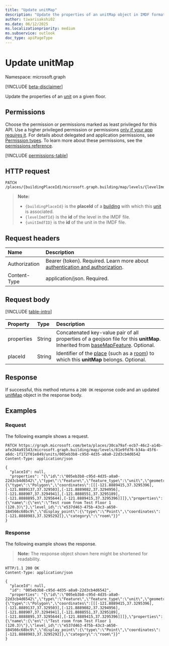 ```yaml
---
title: "Update unitMap"
description: "Update the properties of an unitMap object in IMDF format."
author: tiwarisakshi02
ms.date: 06/12/2025
ms.localizationpriority: medium
ms.subservice: outlook
doc_type: apiPageType
---
```


# Update unitMap

Namespace: microsoft.graph

[!INCLUDE [beta-disclaimer](../../includes/beta-disclaimer.md)]

Update the properties of an [unit](../resources/unitmap.md) on a given floor.

## Permissions

Choose the permission or permissions marked as least privileged for this API. Use a higher privileged permission or permissions [only if your app requires it](/graph/permissions-overview#best-practices-for-using-microsoft-graph-permissions). For details about delegated and application permissions, see [Permission types](/graph/permissions-overview#permission-types). To learn more about these permissions, see the [permissions reference](/graph/permissions-reference).

<!-- {
  "blockType": "permissions",
  "name": "unitmap-update-permissions"
}
-->
[!INCLUDE [permissions-table](../includes/permissions/unitmap-update-permissions.md)]

## HTTP request

<!-- {
  "blockType": "ignored"
}
-->
``` http
PATCH /places/{buildingPlaceId}/microsoft.graph.building/map/levels/{levelImdfID}/units/{unitImdfID}
```

> **Note:**
> * `{buildingPlaceId}` is the **placeId** of a [building](../resources/building.md) with which this [unit](../resources/unitmap.md) is associated.
> * `{levelImdfId}` is the **id** of the level in the IMDF file.
> * `{unitImdfID}` is the **id** of the unit in the IMDF file.

## Request headers

|Name|Description|
|:---|:---|
|Authorization|Bearer {token}. Required. Learn more about [authentication and authorization](/graph/auth/auth-concepts).|
|Content-Type|application/json. Required.|

## Request body

[!INCLUDE [table-intro](../../includes/update-property-table-intro.md)]

|Property|Type|Description|
|:---|:---|:---|
|properties|String|Concatenated key-value pair of all properties of a geojson file for this **unitMap**. Inherited from [baseMapFeature](../resources/basemapfeature.md). Optional.|
|placeId|String|Identifier of the [place](../resources/place.md) (such as a [room](../resources/room.md)) to which this **unitMap** belongs. Optional.|

## Response

If successful, this method returns a `200 OK` response code and an updated [unitMap](../resources/unitmap.md) object in the response body.

## Examples

### Request

The following example shows a request.
<!-- {
  "blockType": "request",
  "name": "update_unitmap"
}
-->
``` http
PATCH https://graph.microsoft.com/beta/places/30ca79af-ecb7-46c2-a14b-afe264a91543/microsoft.graph.building/map/levels/81e9fd76-b34a-45f6-a6dc-1f172f01e849/units/005eb3b8-c95d-4d35-a8a0-22d3cb4d6542
Content-Type: application/json

{
  "placeId": null,
  "properties": "{\"id\":\"005eb3b8-c95d-4d35-a8a0-22d3cb4d6542\",\"type\":\"Feature\",\"feature_type\":\"unit\",\"geometry\":{\"type\":\"Polygon\",\"coordinates\":[[[-121.8889415,37.3295396],[-121.8889137,37.329503],[-121.8889082,37.3294956],[-121.888907,37.3294941],[-121.8888551,37.3295189],[-121.8888895,37.3295644],[-121.8889415,37.3295396]]]},\"properties\":{\"name\":{\"en\":\"Test room from Test Floor 1 (120.3)\"},\"level_id\":\"e537d463-475b-43c3-a650-184566c68bc9\",\"display_point\":{\"type\":\"Point\",\"coordinates\":[-121.8888983,37.3295292]},\"category\":\"room\"}}"
}
```


### Response

The following example shows the response.
>**Note:** The response object shown here might be shortened for readability.
<!-- {
  "blockType": "response",
  "truncated": true,
  "@odata.type": "microsoft.graph.unitMap"
}
-->
``` http
HTTP/1.1 200 OK
Content-Type: application/json

{
  "placeId": null,
  "id": "005eb3b8-c95d-4d35-a8a0-22d3cb4d6542",
  "properties": "{\"id\":\"005eb3b8-c95d-4d35-a8a0-22d3cb4d6542\",\"type\":\"Feature\",\"feature_type\":\"unit\",\"geometry\":{\"type\":\"Polygon\",\"coordinates\":[[[-121.8889415,37.3295396],[-121.8889137,37.329503],[-121.8889082,37.3294956],[-121.888907,37.3294941],[-121.8888551,37.3295189],[-121.8888895,37.3295644],[-121.8889415,37.3295396]]]},\"properties\":{\"name\":{\"en\":\"Test room from Test Floor 1 (120.3)\"},\"level_id\":\"e537d463-475b-43c3-a650-184566c68bc9\",\"display_point\":{\"type\":\"Point\",\"coordinates\":[-121.8888983,37.3295292]},\"category\":\"room\"}}"
}
```

